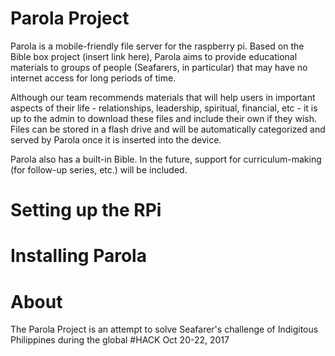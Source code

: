 # Parola Project

Parola is a mobile-friendly file server for the raspberry pi. Based on the Bible box project (insert link here), Parola aims to provide educational materials to groups of people (Seafarers, in particular) that may have no internet access for long periods of time. 

Although our team recommends materials that will help users in important aspects of their life - relationships, leadership, spiritual, financial, etc - it is up to the admin to download these files and include their own if they wish. Files can be stored in a flash drive and will be automatically categorized and served by Parola once it is inserted into the device.

Parola also has a built-in Bible. In the future, support for curriculum-making (for follow-up series, etc.) will be included.

# Setting up the RPi

# Installing Parola

# About

The Parola Project is an attempt to solve Seafarer's challenge of Indigitous Philippines during the global #HACK Oct 20-22, 2017
